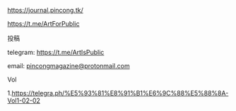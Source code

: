 https://journal.pincong.tk/

https://t.me/ArtForPublic

投稿

telegram:
https://t.me/ArtIsPublic

email:
pincongmagazine@protonmail.com

Vol

1.https://telegra.ph/%E5%93%81%E8%91%B1%E6%9C%88%E5%88%8A-Vol1-02-02
